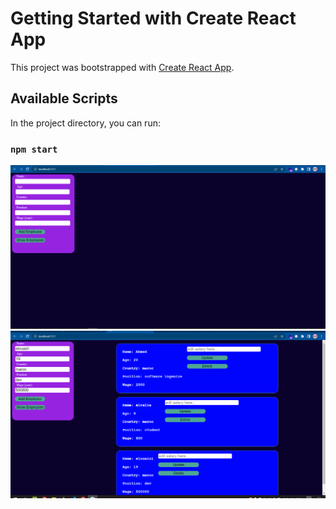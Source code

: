 # Getting Started with Create React App

This project was bootstrapped with [Create React App](https://github.com/facebook/create-react-app).

## Available Scripts

In the project directory, you can run:

### `npm start`

![image 1:form](./client/public/screenshot_20230123_101743.png)
![image 2:show employees](./client/public/screenshot_20230123_102256.png)

